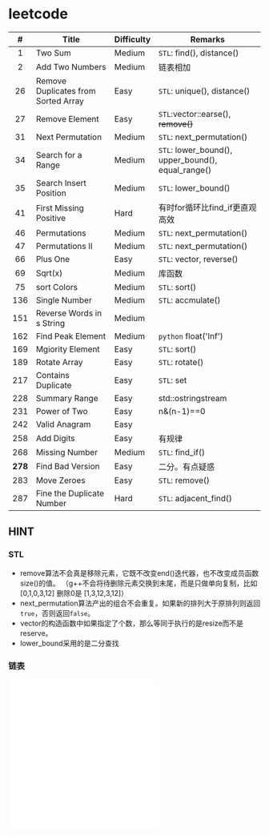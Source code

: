 leetcode
========

|#|Title|Difficulty|Remarks
|:---:|------|----|---
|1|Two Sum|Medium|`STL`: find(), distance()|
|2|Add Two Numbers|Medium|链表相加|
|26|Remove Duplicates from Sorted Array|Easy|`STL`: unique(), distance()|
|27|Remove Element|Easy|`STL`:vector::earse(), ~~remove()~~|
|31|Next Permutation|Medium|`STL`: next_permutation()|
|34|Search for a Range|Medium|`STL`: lower_bound(), upper_bound(), equal_range()|
|35|Search Insert Position|Medium|`STL`: lower_bound()|
|41|First Missing Positive|Hard|有时for循环比find_if更直观高效|
|46|Permutations|Medium|`STL`: next_permutation()|
|47|Permutations II|Medium|`STL`: next_permutation()|
|66|Plus One|Easy|`STL`: vector, reverse()|
|69|Sqrt(x)|Medium|库函数
|75|sort Colors|Medium|`STL`: sort()|
|136|Single Number|Medium|`STL`: accmulate()|
|151|Reverse Words in s String|Medium|
|162|Find Peak Element|Medium|`python` float('Inf')
|169|Mgiority Element|Easy|`STL`: sort()|
|189|Rotate Array|Easy|`STL`: rotate()|
|217|Contains Duplicate|Easy|`STL`: set|
|228|Summary Range|Easy|std::ostringstream|
|231|Power of Two|Easy|n&(n-1)==0
|242|Valid Anagram|Easy|
|258|Add Digits|Easy|有规律|
|268|Missing Number|Medium|`STL`: find_if()|
|**278**|Find Bad Version|Easy|二分。有点疑惑|
|283|Move Zeroes|Easy|`STL`: remove()|
|287|Fine the Duplicate Number|Hard|`STL`: adjacent_find()|

## HINT
### STL
- remove算法不会真是移除元素，它既不改变end()迭代器，也不改变成员函数size()的值。
（g++不会将待删除元素交换到末尾，而是只做单向复制，比如[0,1,0,3,12] 删除0是 [1,3,12,3,12]）
- next_permutation算法产出的组合不会重复。如果新的排列大于原排列则返回`true`，否则返回`false`。
- vector的构造函数中如果指定了个数，那么等同于执行的是resize而不是reserve。
- lower_bound采用的是二分查找

### 链表
![链表相加](2.cpp)
![翻转部分链表](92.cpp)
